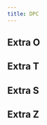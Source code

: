 ```yaml
---
title: DPC
---
```


## Extra O

<TDPC v-for="i in extra_O" v-bind="i" />

## Extra T

<TDPC v-for="i in extra_T" v-bind="i" />

## Extra S

<TDPC v-for="i in extra_S" v-bind="i" />

## Extra Z

<TDPC v-for="i in extra_Z" v-bind="i" />

<!-- end -->

<script setup>
import TDPC from "../src/TDPC.vue";
import { extra_O, extra_T, extra_S, extra_Z } from "../src/data";
</script>

<style>
.container {
  max-width: 50em !important;
}
@media (max-width: 420px) {
  .fumen-item {
    width: calc(50% - 4px);
  }
  .fumen-item .vt-field {
    width: 100%;
  }
}
</style>
